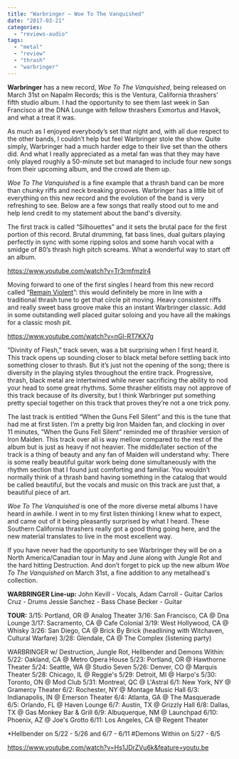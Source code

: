 ```yaml
---
title: "Warbringer – Woe To The Vanquished"
date: "2017-03-21"
categories: 
  - "reviews-audio"
tags: 
  - "metal"
  - "review"
  - "thrash"
  - "warbringer"
---
```


**Warbringer** has a new record, _Woe To The Vanquished_, being released on March 31st on Napalm Records; this is the Ventura, California thrashers' fifth studio album. I had the opportunity to see them last week in San Francisco at the DNA Lounge with fellow thrashers Exmortus and Havok, and what a treat it was.

As much as I enjoyed everybody’s set that night and, with all due respect to the other bands, I couldn’t help but feel Warbringer stole the show. Quite simply, Warbringer had a much harder edge to their live set than the others did. And what I really appreciated as a metal fan was that they may have only played roughly a 50-minute set but managed to include four new songs from their upcoming album, and the crowd ate them up.

_Woe To The Vanquished_ is a fine example that a thrash band can be more than chunky riffs and neck breaking grooves. Warbringer has a little bit of everything on this new record and the evolution of the band is very refreshing to see. Below are a few songs that really stood out to me and help lend credit to my statement about the band's diversity.

The first track is called “Silhouettes” and it sets the brutal pace for the first portion of this record. Brutal drumming, fat bass lines, dual guitars playing perfectly in sync with some ripping solos and some harsh vocal with a smidge of 80’s thrash high pitch screams. What a wonderful way to start off an album.

https://www.youtube.com/watch?v=Tr3rmfmzlr4

Moving forward to one of the first singles I heard from this new record called “[Remain Violent](http://r20.rs6.net/tn.jsp?f=001f5i8zKBEoFEbsTqLQaP80shb6l4wZs45n1H3dHMIUpwc4XsyXbsMRWN5IKdQN_H66QYnT8B5rKReUyUTgs_XavXw9tWO973WoQwendaRuyHUk-i4iuVeYoDNBJPw4bKHegCgbOKszppKFC6T5lf7LhFWNlQnwbY1TnNj8mn5CYXUQWncc4cdRw==&c=MQqySuS9n4mToTX58KgIV51Smi-V0PiWaCgm31hlQXYkPALDbMjUCw==&ch=mZwRHUektv6IJEqTlkomXAnopt81Hx349o5OudeTrKkxsgEZI5xIqQ==)”: this would definitely be more in line with a traditional thrash tune to get that circle pit moving. Heavy consistent riffs and really sweet bass groove make this an instant Warbringer classic. Add in some outstanding well placed guitar soloing and you have all the makings for a classic mosh pit.

https://www.youtube.com/watch?v=nGl-RT7KX7g

“Divinity of Flesh,” track seven, was a bit surprising when I first heard it. This track opens up sounding closer to black metal before settling back into something closer to thrash. But it’s just not the opening of the song; there is diversity in the playing styles throughout the entire track. Progressive, thrash, black metal are intertwined while never sacrificing the ability to nod your head to some great rhythms. Some thrasher elitists may not approve of this track because of its diversity, but I think Warbringer put something pretty special together on this track that proves they’re not a one trick pony.

The last track is entitled “When the Guns Fell Silent” and this is the tune that had me at first listen. I’m a pretty big Iron Maiden fan, and clocking in over 11 minutes, “When the Guns Fell Silent” reminded me of thrashier version of Iron Maiden. This track over all is way mellow compared to the rest of the album but is just as heavy if not heavier. The middle/later section of the track is a thing of beauty and any fan of Maiden will understand why. There is some really beautiful guitar work being done simultaneously with the rhythm section that I found just comforting and familiar. You wouldn’t normally think of a thrash band having something in the catalog that would be called beautiful, but the vocals and music on this track are just that, a beautiful piece of art.

_Woe To The Vanquished_ is one of the more diverse metal albums I have heard in awhile. I went in to my first listen thinking I knew what to expect, and came out of it being pleasantly surprised by what I heard. These Southern California thrashers really got a good thing going here, and the new material translates to live in the most excellent way.

If you have never had the opportunity to see Warbringer they will be on a North America/Canadian tour in May and June along with Jungle Rot and the hard hitting Destruction. And don’t forget to pick up the new album _Woe To The Vanquished_ on March 31st, a fine addition to any metalhead's collection.

**WARBRINGER Line-up:** John Kevill - Vocals, Adam Carroll - Guitar Carlos Cruz - Drums Jessie Sanchez - Bass Chase Becker - Guitar

**TOUR:** 3/15: Portland, OR @ Analog Theater 3/16: San Francisco, CA @ Dna Lounge 3/17: Sacramento, CA @ Cafe Colonial 3/19: West Hollywood, CA @ Whisky 3/26: San Diego, CA @ Brick By Brick (headlining with Witchaven, Cultural Warfare) 3/28: Glendale, CA @ The Complex (listening party)

WARBRINGER w/ Destruction, Jungle Rot, Hellbender and Demons Within: 5/22: Oakland, CA @ Metro Opera House 5/23: Portland, OR @ Hawthorne Theater 5/24: Seattle, WA @ Studio Seven 5/26: Denver, CO @ Marquis Theater 5/28: Chicago, IL @ Reggie's 5/29: Detroit, MI @ Harpo's 5/30: Toronto, ON @ Mod Club 5/31: Montreal, QC @ L'Astral 6/1: New York, NY @ Gramercy Theater 6/2: Rochester, NY @ Montage Music Hall 6/3: Indianapolis, IN @ Emerson Theater 6/4: Atlanta, GA @ The Masquerade 6/5: Orlando, FL @ Haven Lounge 6/7: Austin, TX @ Grizzly Hall 6/8: Dallas, TX @ Gas Monkey Bar & Grill 6/9: Albuquerque, NM @ Launchpad 6/10: Phoenix, AZ @ Joe's Grotto 6/11: Los Angeles, CA @ Regent Theater

\*Hellbender on 5/22 - 5/26 and 6/7 - 6/11 #Demons Within on 5/27 - 6/5

https://www.youtube.com/watch?v=Hs1JDrZVu6k&feature=youtu.be
